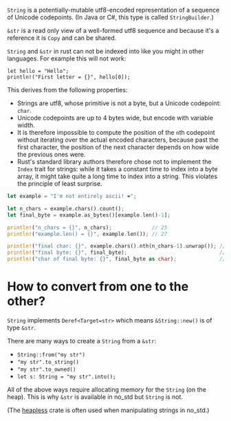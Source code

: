 `String` is a potentially-mutable utf8-encoded representation of a sequence of Unicode codepoints. (In Java or C#, this type is called `StringBuilder`.)

`&str` is a read only view of a well-formed utf8 sequence and because it's a reference it is `Copy` and can be shared.

`String` and `&str` in rust can not be indexed into like you might in other languages.
For example this will not work:

```rust,invalid
let hello = "Hello";
println!("First letter = {}", hello[0]);
```

This derives from the following properties:

- Strings are utf8, whose primitive is not a byte, but a Unicode codepoint: `char`.
- Unicode codepoints are up to 4 bytes wide, but encode with variable width.
- It is therefore impossible to compute the position of the `n`th codepoint without iterating over the actual encoded characters, because past the first character, the position of the next character depends on how wide the previous ones were.
- Rust's standard library authors therefore chose not to implement the `Index` trait for strings: while it takes a constant time to index into a byte array, it might take quite a long time to index into a string. This violates the principle of least surprise.

```rust
let example = "I'm not entirely ascii! ❤";

let n_chars = example.chars().count();
let final_byte = example.as_bytes()[example.len()-1];

println!("n_chars = {}", n_chars);             // 25
println!("example.len() = {}", example.len()); // 27

println!("final char: {}", example.chars().nth(n_chars-1).unwrap()); // ❤
println!("final byte: {}", final_byte);                              // 164
println!("char of final byte: {}", final_byte as char);              // ¤
```

# How to convert from one to the other?

`String` implements `Deref<Target=str>` which means `&String::new()` is of type `&str`.

There are many ways to create a `String` from a `&str`:

- `String::from("my str")`
- `"my str".to_string()`
- `"my str".to_owned()`
- `let s: String = "my str".into();`

All of the above ways require allocating memory for the `String` (on the heap).
This is why `&str` is available in no_std but `String` is not.

(The [heapless](https://crates.io/crates/heapless) crate is often used when manipulating
strings in no_std.)
